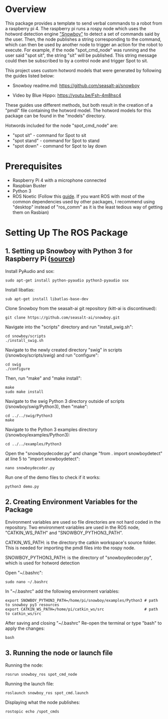 # Overview

This package provides a template to send verbal commands to a robot from a raspberry pi 4. The raspberry pi runs a rospy node which uses the hotword detection engine ["Snowboy"](https://github.com/seasalt-ai/snowboy.git) to detect a set of commands said by the user.  Then, the node publishes a string corresponding to the command, which can then be used by another node to trigger an action for the robot to execute. For example, if the node "spot_cmd_node" was running and the user said "spot sit", the string "sit" will be published. This string message could then be subscribed to by a control node and trigger Spot to sit.

This project uses custom hotword models that were generated by following the guides listed below:

- Snowboy readme.md: https://github.com/seasalt-ai/snowboy

- Video by Blue Hippo: https://youtu.be/Fsh-4m8hsc4

These guides use different methods, but both result in the creation of a "pmdl" file containing the hotword model. The hotword models for this package can be found in the "models" directory.

Hotwords included for the node "spot_cmd_node" are:

- "spot sit" - command for Spot to sit
- "spot stand" - command for Spot to stand
- "spot down" - command for Spot to lay down

# Prerequisites

- Raspberry Pi 4 with a microphone connected
- Raspbian Buster
- Python 3
- ROS Noetic (Follow this [guide](https://varhowto.com/install-ros-noetic-raspberry-pi-4/#ROS_Noetic_Raspberry_Pi##). If you want ROS with most of the common dependencies used by other packages, I recommend using "desktop" instead of "ros_comm" as it is the least tedious way of getting them on Rasbian)

# Setting Up The ROS Package

## 1. Setting up Snowboy with Python 3 for Raspberry Pi ([source](https://youtu.be/nClsUOJXsTI))

Install PyAudio and sox:

```
sudo apt-get install python-pyaudio python3-pyaudio sox
```

Install libatlas:

```
sub apt-get install libatlas-base-dev
```

Clone Snowboy from the seasalt-ai git repository (kitt-ai is discontinued):

```
git clone https://github.com/seasalt-ai/snowboy.git
```

Navigate into the "scripts" directory and run "install_swig.sh":

```
cd snowboy/scripts
./install_swig.sh
```

Navigate to the newly created directory "swig" in scripts (/snowboy/scripts/swig) and run "configure":

```
cd swig
./configure
```

Then, run "make" and "make install":

```
make
sudo make install
```

Navigate to the swig Python 3 directory outside of scripts (/snowboy/swig/Python3), then "make":

```
cd ../../swig/Python3
make
```

Navigate to the Python 3 examples directory (/snowboy/examples/Python3):

```
cd ../../examples/Python3
```

 Open the "snowboydecoder.py" and change "from . import snowboydetect" at line 5 to "import snowboydetect":

```
nano snowboydecoder.py
```

Run one of the demo files to check if it works:

```
python3 demo.py
```

## 2. Creating Environment Variables for the Package

Environment variables are used so file directories are not hard coded in the repository. Two environment variables are used in the ROS node, "CATKIN_WS_PATH" and "SNOWBOY_PYTHON3_PATH". 

CATKIN_WS_PATH: is the directory the catkin workspace's source folder. This is needed for importing the pmdl files into the rospy node.

SNOWBOY_PYTHON3_PATH:  is the directory of "snowboydecoder.py", which is used for hotword detection

Open "~/.bashrc":

```
sudo nano ~/.bashrc
```

In "~/.bashrc" add the following environment variables:

```
export SNOWBOY_PYTHON3_PATH=/home/pi/snowboy/examples/Python3 # path to snowboy py3 resources
export CATKIN_WS_PATH=/home/pi/catkin_ws/src				  # path to catkin_ws/src
```

After saving and closing "~/.bashrc" Re-open the terminal or type "bash" to apply the changes:

```
bash
```

## 3. Running the node or launch file

Running the node:

```
rosrun snowboy_ros spot_cmd_node
```

Running the launch file:

```
roslaunch snowboy_ros spot_cmd.launch
```

Displaying what the node publishes:

```
rostopic echo /spot_cmds
```

